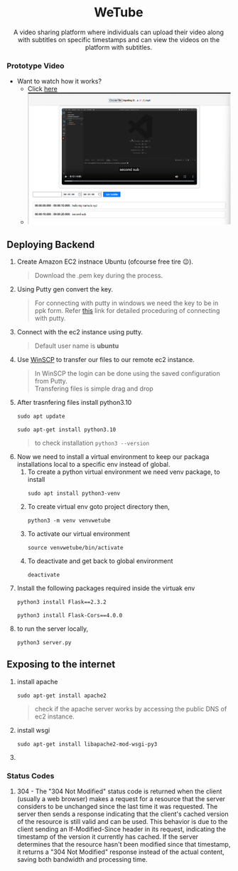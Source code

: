 <h1 align="center"> WeTube</h1>
<p align="center"> A video sharing platform where individuals can upload their video along with subtitles on specific timestamps and can view the videos on the platform with subtitles.</p>


### Prototype Video
* Want to watch how it works?
   * Click [here](https://www.loom.com/share/90fb46efbe9f4aa3b712200164f075aa?sid=cf86ee39-f933-4078-8f05-af9c790e9dd4)
   * ![Frontend](FrontendSmall.png)
## Deploying Backend
1. Create Amazon EC2 instnace Ubuntu (ofcourse free tire 😉).
   >Download the .pem key during the process.
2. Using Putty gen convert the key.
   >For connecting with putty in windows we need the key to be in ppk form.
   >Refer [this](https://docs.aws.amazon.com/AWSEC2/latest/UserGuide/putty.html) link for detailed proceduring of connecting
   >with putty.
3. Connect with the ec2 instance using putty.
   > Default user name is <strong>ubuntu</strong>
4. Use [WinSCP](https://winscp.net/eng/index.php) to transfer our files to our remote ec2 instance.
   > In WinSCP the login can be done using the saved configuration from Putty.\
   > Transfering files is simple drag and drop
5. After trasnfering files install python3.10
   ```
   sudo apt update
   ```
   ```
   sudo apt-get install python3.10
   ```
   > to check installation ```python3 --version```
6. Now we need to install a virtual environment to keep our packaga installations local to a specific env instead of global.
   1. To create a python virtual environment we need venv package, to install
      ```
      sudo apt install python3-venv
      ```
   2. To create virtual env goto project directory then,
      ```
      python3 -m venv venvwetube
      ```
   3. To activate our virtual environment
      ```
      source venvwetube/bin/activate
      ```
   4. To deactivate and get back to global environment
      ```
      deactivate
      ```
7. Install the following packages required inside the virtuak env
   ```
   python3 install Flask==2.3.2
   ```
   ```
   python3 install Flask-Cors==4.0.0
   ```
8. to run the server locally,
   ```
   python3 server.py
   ```
## Exposing to the internet
1. install apache
   ```
   sudo apt-get install apache2
   ```
   > check if the apache server works by accessing the public DNS of ec2 instance.
2. install wsgi
   ```
   sudo apt-get install libapache2-mod-wsgi-py3
   ```
3. 
### Status Codes
1. 304 - The "304 Not Modified" status code is returned when the client (usually a web browser) makes a request for a resource that the server considers to be unchanged since the last time it was requested. The server then sends a response indicating that the client's cached version of the resource is still valid and can be used.
This behavior is due to the client sending an If-Modified-Since header in its request, indicating the timestamp of the version it currently has cached. If the server determines that the resource hasn't been modified since that timestamp, it returns a "304 Not Modified" response instead of the actual content, saving both bandwidth and processing time.
